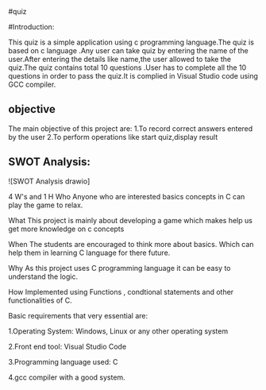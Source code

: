 #quiz 

#Introduction:

This quiz is a simple application using c programming language.The quiz is based on c language .Any user can take quiz by entering the name of the user.After entering the details like name,the user allowed to take the quiz.The quiz contains total 10 questions .User has to complete all the 10 questions in order to pass the quiz.It is complied in Visual Studio code using GCC compiler.

##   objective

The main objective of this project are:
1.To record correct answers entered by the user
2.To perform operations like start quiz,display result


## SWOT Analysis:
![SWOT Analysis drawio]


4 W's and 1 H
Who
Anyone who are interested  basics concepts in C can play the game to relax.

What
This project is mainly about developing a game which makes help us get more knowledge on c concepts

When
The students are encouraged to think more about basics. Which can help them in learning C language for there future.

Why
As this project uses C programming language it can be easy to understand the logic.

How
Implemented using Functions , condtional statements and other functionalities of C.

Basic requirements that very essential are:

1.Operating System: Windows, Linux or any other operating system

2.Front end tool: Visual Studio Code

3.Programming language used: C

4.gcc compiler with a good system.


